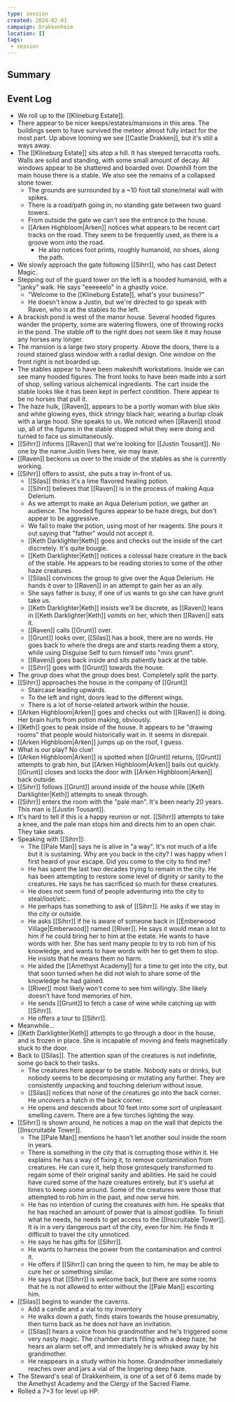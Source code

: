 ```yaml
---
type: session
created: 2024-02-01
campaign: Drakkenheim
location: []
tags:
 - session
---
```



## Summary

## Event Log

- We roll up to the [[Klineburg Estate]].
- There appear to be nicer keeps/estates/mansions in this area. The buildings seem to have survived the meteor almost fully intact for the most part. Up above looming we see [[Castle Drakken]], but it's still a ways away.
- The [[Klineburg Estate]] sits atop a hill. It has steeped terracotta roofs. Walls are solid and standing, with some small amount of decay. All windows appear to be shattered and boarded over. Downhill from the main house there is a stable. We also see the remains of a collapsed stone tower.
	- The grounds are surrounded by a ~10 foot tall stone/metal wall with spikes.
	- There is a road/path going in, no standing gate between two guard towers.
	- From outside the gate we can't see the entrance to the house.
	- [[Arken Highbloom|Arken]] notices what appears to be recent cart tracks on the road. They seem to be frequently used, as there is a groove worn into the road.
		- He also notices foot prints, roughly humanoid, no shoes, along the path.
- We slowly approach the gate following [[Sihrr]], who has cast Detect Magic.
- Stepping out of the guard tower on the left is a hooded humanoid, with a "janky" walk. He says "eeeeeelo" in a ghastly voice.
	- "Welcome to the [[Klineburg Estate]], what's your business?"
	- He doesn't know a Justin, but we're directed to go speak with Raven, who is at the stables to the left. 
- A brackish pond is west of the manor house. Several hooded figures wander the property, some are watering flowers, one of throwing rocks in the pond. The stable off to the right does not seem like it may house any horses any longer.
- The mansion is a large two story property. Above the doors, there is a round stained glass window with a radial design. One window on the front right is not boarded up.
- The stables appear to have been makeshift workstations. Inside we can see many hooded figures. The front looks to have been made into a sort of shop, selling various alchemical ingredients. The cart inside the stable looks like it has been kept in perfect condition. There appear to be no horses that pull it. 
- The haze hulk, [[Raven]], appears to be a portly woman with blue skin and white glowing eyes, thick stringy black hair, wearing a burlap cloak with a large hood. She speaks to us. We noticed when [[Raven]] stood up, all of the figures in the stable stopped what they were doing and turned to face us simultaneously.
- [[Sihrr]] informs [[Raven]] that we're looking for [[Justin Tousant]]. No one by the name Justin lives here, we may leave.
- [[Raven]] beckons us over to the inside of the stables as she is currently working.
- [[Sihrr]] offers to assist, she puts a tray in-front of us.
	- [[Silas]] thinks it's a lime flavored healing potion.
	- [[Sihrr]] believes that [[Raven]] is in the process of making Aqua Delerium.
	- As we attempt to make an Aqua Delerium potion, we gather an audience. The hooded figures appear to be haze dregs, but don't appear to be aggressive. 
	- We fail to make the potion, using most of her reagents. She pours it out saying that "father" would not accept it.
	- [[Keth Darklighter|Keth]] goes and checks out the inside of the cart discretely. It's quite bougie.
	- [[Keth Darklighter|Keth]] notices a colossal haze creature in the back of the stable. He appears to be reading stories to some of the other haze creatures.
	- [[Silas]] convinces the group to give over the Aqua Delerium. He hands it over to [[Raven]] in an attempt to gain her as an ally.
	- She says father is busy, if one of us wants to go she can have grunt take us.
	- [[Keth Darklighter|Keth]] insists we'll be discrete, as [[Raven]] leans in [[Keth Darklighter|Keth]] vomits on her, which then [[Raven]] eats it.
	- [[Raven]] calls [[Grunt]] over.
	- [[Grunt]] looks over, [[Silas]] has a book, there are no words. He goes back to where the dregs are and starts reading them a story, while using Disguise Self to turn himself into "mini grunt".
	- [[Raven]] goes back inside and sits patiently back at the table.
	- [[Sihrr]] goes with [[Grunt]] towards the house.
- The group does what the group does best. Completely split the party.
- [[Sihrr]] approaches the house in the company of [[Grunt]]
	- Staircase leading upwards.
	- To the left and right, doors lead to the different wings.
	- There is a lot of horse-related artwork within the house.
- [[Arken Highbloom|Arken]] goes and checks out with [[Raven]] is doing. Her brain hurts from potion making, obviously.
- [[Keth]] goes to peak inside of the house. It appears to be "drawing rooms" that people would historically wait in. It seems in disrepair.
- [[Arken Highbloom|Arken]] jumps up on the roof, I guess.
- What is our play? No clue!
- [[Arken Highbloom|Arken]] is spotted when [[Grunt]] returns, [[Grunt]] attempts to grab him, but [[Arken Highbloom|Arken]] bails out quickly. [[Grunt]] closes and locks the door with [[Arken Highbloom|Arken]] back outside.
- [[Sihrr]] follows [[Grunt]] around inside of the house while [[Keth Darklighter|Keth]] attempts to sneak through.
- [[Sihrr]] enters the room with the "pale man". It's been nearly 20 years. This man is [[Justin Tousant]].
- It's hard to tell if this is a happy reunion or not. [[Sihrr]] attempts to take a knee, and the pale man stops him and directs him to an open chair. They take seats.
- Speaking with [[Sihrr]]:
	- The [[Pale Man]] says he is alive in "a way". It's not much of a life but it is sustaining. Why are you back in the city? I was happy when I first heard of your escape. Did you come to the city to find me?
	- He has spent the last two decades trying to remain in the city. He has been attempting to restore some level of dignity or sanity to the creatures. He says he has sacrificed so much for these creatures.
	- He does not seem fond of people adventuring into the city to steal/loot/etc..
	- He perhaps has something to ask of [[Sihrr]]. He asks if we stay in the city or outside.
	- He asks [[Sihrr]] if he is aware of someone back in [[Emberwood Village|Emberwood]] named [[River]]. He says it would mean a lot to him if he could bring her to him at the estate. He wants to have words with her. She has sent many people to try to rob him of his knowledge, and wants to have words with her to get them to stop. He insists that he means them no harm.
	- He aided the [[Amethyst Academy]] for a time to get into the city, but that soon turned when he did not wish to share some of the knowledge he had gained.
	- [[River]] most likely won't come to see him willingly. She likely doesn't have fond memories of him. 
	- He sends [[Grunt]] to fetch a case of wine while catching up with [[Sihrr]].
	- He offers a tour to [[Sihrr]].
- Meanwhile...
- [[Keth Darklighter|Keth]] attempts to go through a door in the house, and is frozen in place. She is incapable of moving and feels magnetically stuck to the door.
- Back to [[Silas]]. The attention span of the creatures is not indefinite, some go back to their tasks.
	- The creatures here appear to be stable. Nobody eats or drinks, but nobody seems to be decomposing or mutating any further. They are consistently unpacking and touching delerium without issue.
	- [[Silas]] notices that none of the creatures go into the back corner. He uncovers a hatch in the back corner.
	- He opens and descends about 10 feet into some sort of unpleasant smelling cavern. There are a few torches lighting the way.
- [[Sihrr]] is shown around, he notices a map on the wall that depicts the [[Inscruitable Tower]].
	- The [[Pale Man]] mentions he hasn't let another soul inside the room in years.
	- There is something in the city that is corrupting those within it. He explains he has a way of fixing it, to remove contamination from creatures. He can cure it, help those grotesquely transformed to regain some of their original sanity and abilities. He said he could have cured some of the haze creatures entirely, but it's useful at times to keep some around. Some of the creatures were those that attempted to rob him in the past, and now serve him.
	- He has no intention of curing the creatures with him. He speaks that he has reached an amount of power that is almost godlike. To finish what he needs, he needs to get access to the [[Inscruitable Tower]]. It is in a very dangerous part of the city, even for him. He finds it difficult to travel the city unnoticed.
	- He says he has gifts for [[Sihrr]]. 
	- He wants to harness the power from the contamination and control it. 
	- He offers if [[Sihrr]] can bring the queen to him, he may be able to cure her or something similar.
	- He says that [[Sihrr]] is welcome back, but there are some rooms that he is not allowed to enter without the [[Pale Man]] escorting him.
- [[Silas]] begins to wander the caverns.
	- Add a candle and a vial to my inventory
	- He walks down a path, finds stairs towards the house presumably, then turns back as he does not have an invitation.
	- [[Silas]] hears a voice from his grandmother and he's triggered some very nasty magic. The chamber starts filling with a deep haze, he hears an alarm set off, and immediately he is whisked away by his grandmother.
	- He reappears in a study within his home. Grandmother immediately reaches over and jars a vial of the lingering deep haze.
- The Steward's seal of Drakkenheim, is one of a set of 6 items made by the Amethyst Academy and the Clergy of the Sacred Flame.
- Rolled a 7+3 for level up HP. 

